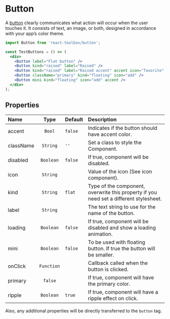 # Button

A [button](https://www.google.com/design/spec/components/buttons.html) clearly communicates what action will occur when the user touches it. It consists of text, an image, or both, designed in accordance with your app’s color theme.

<!-- example -->
```jsx
import Button from 'react-toolbox/button';

const TestButtons = () => (
  <div>
    <Button label="Flat button" />
    <Button kind="raised" label="Raised" />
    <Button kind="raised" label="Raised accent" accent icon="favorite" />
    <Button className="primary" kind="floating" icon="add" />
    <Button mini kind="floating" icon="add" accent />
  </div>
);
```

## Properties

| Name      | Type      | Default         | Description|
|:-         |:-:        |:-              |:-|
| accent    | `Bool`    | `false` | Indicates if the button should have accent color.|
| className | `String`  | `''` | Set a class to style the Component.|
| disabled  | `Boolean` | `false` | If true, component will be disabled.|
| icon      | `String`  |  | Value of the icon (See icon component). |
| kind      | `String`  | `flat`  | Type of the component, overwrite this property if you need set a different stylesheet.|
| label     | `String`  |  | The text string to use for the name of the button.|
| loading   | `Boolean`  | `false` | If true, component will be disabled and show a loading animation.|
| mini  | `Boolean` | `false`  | To be used with floating button. If true the button will be smaller.|
| onClick  | `Function` |  | Callback called when the button is clicked.|
| primary  | `false` | | If true, component will have the primary color.|
| ripple  | `Boolean`  | `true`    | If true, component will have a ripple effect on click.|

Also, any additional properties will be directly transferred to the `button` tag.
